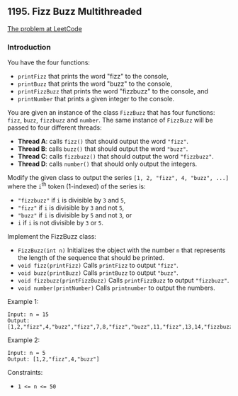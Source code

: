 ## 1195. Fizz Buzz Multithreaded

[The problem at LeetCode](https://leetcode.com/problems/fizz-buzz-multithreaded/)

### Introduction

You have the four functions:

- `printFizz` that prints the word "fizz" to the console,
- `printBuzz` that prints the word "buzz" to the console,
- `printFizzBuzz` that prints the word "fizzbuzz" to the console, and
- `printNumber` that prints a given integer to the console.

You are given an instance of the class `FizzBuzz` that has four functions: `fizz`, `buzz`, `fizzbuzz` and `number`. 
The same instance of `FizzBuzz` will be passed to four different threads:

- **Thread A**: calls `fizz()` that should output the word `"fizz"`.
- **Thread B**: calls `buzz()` that should output the word `"buzz"`.
- **Thread C**: calls `fizzbuzz()` that should output the word `"fizzbuzz"`.
- **Thread D**: calls `number()` that should only output the integers.

Modify the given class to output the series `[1, 2, "fizz", 4, "buzz", ...]` 
where the `i`<sup>th</sup> token (1-indexed) of the series is:

- `"fizzbuzz"` if `i` is divisible by `3` and `5`,
- `"fizz"` if `i` is divisible by `3` and not `5`,
- `"buzz"` if `i` is divisible by `5` and not `3`, or
- `i` if `i` is not divisible by `3` or `5`.

Implement the FizzBuzz class:

- `FizzBuzz(int n)` Initializes the object with the number `n` 
    that represents the length of the sequence that should be printed.
- `void fizz(printFizz)` Calls `printFizz` to output `"fizz"`.
- `void buzz(printBuzz)` Calls `printBuzz` to output `"buzz"`.
- `void fizzbuzz(printFizzBuzz)` Calls `printFizzBuzz` to output `"fizzbuzz"`.
- `void number(printNumber)` Calls `printnumber` to output the numbers.


Example 1:

```
Input: n = 15
Output: [1,2,"fizz",4,"buzz","fizz",7,8,"fizz","buzz",11,"fizz",13,14,"fizzbuzz"]
```

Example 2:

```
Input: n = 5
Output: [1,2,"fizz",4,"buzz"]
```

Constraints:

- `1 <= n <= 50`
